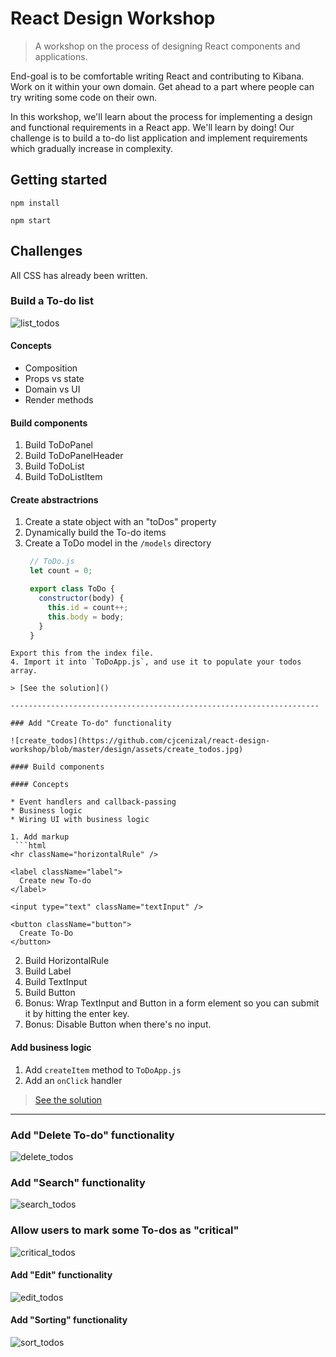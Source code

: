 # React Design Workshop

> A workshop on the process of designing React components and applications.

End-goal is to be comfortable writing React and contributing to Kibana. Work on it within your own domain.
Get ahead to a part where people can try writing some code on their own.

In this workshop, we'll learn about the process for implementing a design and functional requirements
in a React app. We'll learn by doing! Our challenge is to build a to-do list application and
implement requirements which gradually increase in complexity.

## Getting started

```
npm install
```

```
npm start
```

## Challenges

All CSS has already been written.

### Build a To-do list

![list_todos](https://github.com/cjcenizal/react-design-workshop/blob/master/design/assets/list_todos.jpg)

#### Concepts

* Composition
* Props vs state
* Domain vs UI
* Render methods

#### Build components

1. Build ToDoPanel
2. Build ToDoPanelHeader
3. Build ToDoList
4. Build ToDoListItem

#### Create abstractrions

1. Create a state object with an "toDos" property
2. Dynamically build the To-do items
3. Create a ToDo model in the `/models` directory
   ```javascript
    // ToDo.js
    let count = 0;

    export class ToDo {
      constructor(body) {
        this.id = count++;
        this.body = body;
      }
    }
  ```
  Export this from the index file.
4. Import it into `ToDoApp.js`, and use it to populate your todos array.

> [See the solution]()

---------------------------------------------------------------------

### Add "Create To-do" functionality

![create_todos](https://github.com/cjcenizal/react-design-workshop/blob/master/design/assets/create_todos.jpg)

#### Build components

#### Concepts

* Event handlers and callback-passing
* Business logic
* Wiring UI with business logic

1. Add markup
   ```html
  <hr className="horizontalRule" />

  <label className="label">
    Create new To-do
  </label>

  <input type="text" className="textInput" />

  <button className="button">
    Create To-Do
  </button>
  ```
2. Build HorizontalRule
3. Build Label
4. Build TextInput
5. Build Button
6. Bonus: Wrap TextInput and Button in a form element so you can submit it by hitting the enter key.
7. Bonus: Disable Button when there's no input.

#### Add business logic

1. Add `createItem` method to `ToDoApp.js`
2. Add an `onClick` handler

> [See the solution]()

---------------------------------------------------------------------

### Add "Delete To-do" functionality

![delete_todos](https://github.com/cjcenizal/react-design-workshop/blob/master/design/assets/delete_todos.jpg)

### Add "Search" functionality

![search_todos](https://github.com/cjcenizal/react-design-workshop/blob/master/design/assets/search_todos.jpg)

### Allow users to mark some To-dos as "critical"

![critical_todos](https://github.com/cjcenizal/react-design-workshop/blob/master/design/assets/critical_todos.jpg)

#### Add "Edit" functionality

![edit_todos](https://github.com/cjcenizal/react-design-workshop/blob/master/design/assets/edit_todos.jpg)

#### Add "Sorting" functionality

![sort_todos](https://github.com/cjcenizal/react-design-workshop/blob/master/design/assets/sort_todos.jpg)
